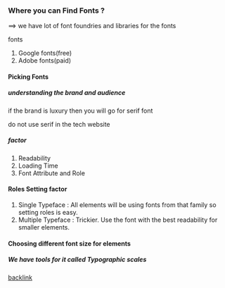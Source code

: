 
### Where you can Find Fonts ?
==> we have lot of font foundries and libraries for the fonts

fonts
   1. Google fonts(free)
   2. Adobe fonts(paid)

#### Picking Fonts
##### understanding the brand and audience

   if the brand is luxury then you will go for serif font 

   do not use serif in the tech website

##### factor
 1. Readability
 2. Loading Time
 3. Font Attribute and Role

#### Roles Setting factor
   1. Single Typeface : All elements will be using fonts from that family so setting roles is easy.
   2. Multiple Typeface : Trickier. Use the font with the best readability for smaller elements.

#### Choosing different font size for elements

##### We have tools for it called Typographic scales 


[backlink](./Web-Design.md)